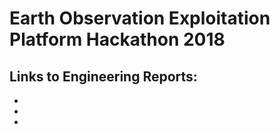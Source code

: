 # Earth Observation Exploitation Platform Hackathon 2018

## Links to Engineering Reports:
* [OGC Testbed-13: EP Application Package Engineering Report (17-023)]: http://docs.opengeospatial.org/per/17-023.html
* [OGC Testbed-13: Application Deployment and Execution Service Engineering Report (17-024)]: http://docs.opengeospatial.org/per/17-024.html
* [OGC Testbed-13: Cloud Engineering Report (17-035)]: http://docs.opengeospatial.org/per/17-035.html
